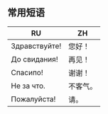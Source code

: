 ## 常用短语

| RU | ZH |
| --- | --- |
| Здравствуйте! | 您好！|
| До свидания! | 再见！|
| Спасипо! | 谢谢！|
| Не за что. | 不客气。|
| Пожалуйста! | 请。|

